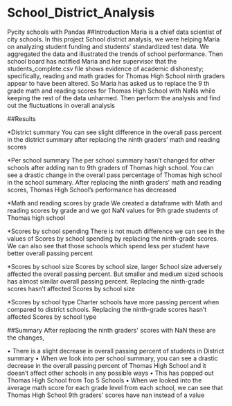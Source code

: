 # School_District_Analysis
Pycity schools with Pandas
  ##Introduction
    Maria is a chief data scientist of city schools. In this project School district analysis, we were helping Maria on analyzing 
    student funding and students’ standardized test data. We aggregated the data and illustrated the trends of school performance. 
    Then school board has notified Maria and her supervisor that the students_complete.csv file shows evidence of academic 
    dishonesty; specifically, reading and math grades for Thomas High School ninth graders appear to have been altered. So Maria 
    has asked us to replace the 9 th grade math and reading scores for Thomas High School with NaNs while keeping the rest of the 
    data unharmed. Then perform the analysis and find out the fluctuations in overall analysis

 ##Results
  
  *District summary
    You can see slight difference in the overall pass percent in the district summary after replacing the ninth graders’ math and 
    reading scores
 
 *Per school summary
    The per school summary hasn’t changed for other schools after adding nan to 9th graders of Thomas high school. You can see a 
    drastic change in the overall pass percentage of Thomas high school in the school summary. After replacing the ninth graders’ 
    math and reading scores, Thomas High School’s performance has decreased

 *Math and reading scores by grade
    We created a dataframe with Math and reading scores by grade and we got NaN values for 9th grade students of Thomas high 
    school
  
  *Scores by school spending
    There is not much difference we can see in the values of Scores by school spending by replacing the ninth-grade scores. We can 
    also see that those schools which spend less per student have better overall passing percent
  
  *Scores by school size
    Scores by school size, larger School size adversely affected the overall passing percent. But smaller and medium sized 
    schools has almost similar overall passing percent. Replacing the ninth-grade scores hasn’t affected Scores by school size
  
  *Scores by school type
    Charter schools have more passing percent when compared to district schools. Replacing the ninth-grade scores hasn’t affected 
    Scores by school type
   
  ##Summary
  After replacing the ninth graders' scores with NaN these are the changes,

  • There is a slight decrease in overall passing percent of students in District summary
  • When we look into per school summary, you can see a drastic decrease in the overall passing percent of Thomas High School and 
    it doesn’t affect other schools in any possible ways
  • This has popped out Thomas High School from Top 5 Schools
  • When we looked into the average math score for each grade level from each school, we can see that Thomas High School 9th
    graders' scores have nan instead of a value


  
   
  
